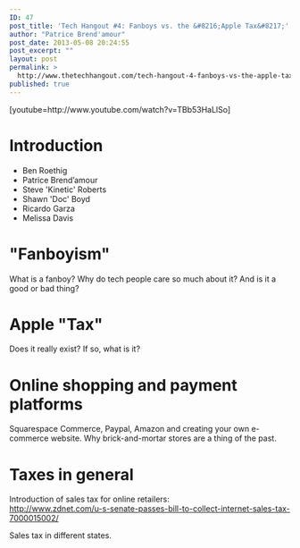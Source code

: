 ```yaml
---
ID: 47
post_title: 'Tech Hangout #4: Fanboys vs. the &#8216;Apple Tax&#8217;'
author: "Patrice Brend'amour"
post_date: 2013-05-08 20:24:55
post_excerpt: ""
layout: post
permalink: >
  http://www.thetechhangout.com/tech-hangout-4-fanboys-vs-the-apple-tax/
published: true
---
```

<p>[youtube=http://www.youtube.com/watch?v=TBb53HaLlSo]</p>

<h1>Introduction</h1>

<ul>
<li>Ben Roethig</li>
<li>Patrice Brend’amour</li>
<li>Steve 'Kinetic' Roberts</li>
<li>Shawn 'Doc' Boyd</li>
<li>Ricardo Garza</li>
<li>Melissa Davis</li>
</ul>

<h1>"Fanboyism"</h1>

<p>What is a fanboy? Why do tech people care so much about it? And is it a good or bad thing?</p>

<h1>Apple "Tax"</h1>

<p>Does it really exist? If so, what is it?</p>

<h1>Online shopping and payment platforms</h1>

<p>Squarespace Commerce, Paypal, Amazon and creating your own e-commerce website. Why brick-and-mortar stores are a thing of the past.</p>

<h1>Taxes in general</h1>

<p>Introduction of sales tax for online retailers:<br />
<a href="http://www.zdnet.com/u-s-senate-passes-bill-to-collect-internet-sales-tax-7000015002/">http://www.zdnet.com/u-s-senate-passes-bill-to-collect-internet-sales-tax-7000015002/</a></p>

<p>Sales tax in different states.</p>
